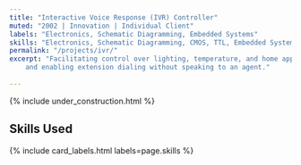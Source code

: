 ```yaml
---
title: "Interactive Voice Response (IVR) Controller"
muted: "2002 | Innovation | Individual Client"
labels: "Electronics, Schematic Diagramming, Embedded Systems"
skills: "Electronics, Schematic Diagramming, CMOS, TTL, Embedded Systems, Troubleshooting"
permalink: "/projects/ivr/"
excerpt: "Facilitating control over lighting, temperature, and home appliances through phone connectivity, 
    and enabling extension dialing without speaking to an agent."
 
---
```


{% include under_construction.html %}

## Skills Used

{% include card_labels.html labels=page.skills %}